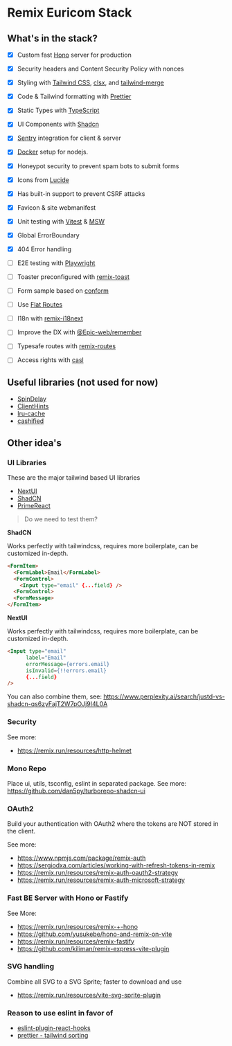 # Remix Euricom Stack

## What's in the stack?

- [x] Custom fast [Hono](https://hono.dev/) server for production
- [x] Security headers and Content Security Policy with nonces
- [x] Styling with [Tailwind CSS](https://tailwindcss.com/), [clsx](https://www.npmjs.com/package/clsx), and
      [tailwind-merge](https://www.npmjs.com/package/tailwind-merge)
- [x] Code & Tailwind formatting with [Prettier](https://prettier.io/)
- [x] Static Types with [TypeScript](https://typescriptlang.org/)
- [x] UI Components with [Shadcn](https://ui.shadcn.com/)
- [x] [Sentry](https://sentry.io/) integration for client & server
- [x] [Docker](https://docs.docker.com/engine/install) setup for nodejs.
- [x] Honeypot security to prevent spam bots to submit forms
- [x] Icons from [Lucide](https://lucide.dev/icons/)
- [x] Has built-in support to prevent CSRF attacks
- [x] Favicon & site webmanifest
- [x] Unit testing with [Vitest](https://vitest.dev/) & [MSW](https://mswjs.io/)
- [x] Global ErrorBoundary
- [x] 404 Error handling
- [ ] E2E testing with [Playwright](https://playwright.dev/)
- [ ] Toaster preconfigured with [remix-toast](https://remix.run/resources/remix-toast)
- [ ] Form sample based on [conform](https://github.com/edmundhung/conform)
- [ ] Use [Flat Routes](https://github.com/kiliman/remix-flat-routes)
- [ ] I18n with [remix-i18next](https://www.npmjs.com/package/remix-i18next)
- [ ] Improve the DX with [@Epic-web/remember](https://remix.run/resources/@epic-web/remember)
- [ ] Typesafe routes with [remix-routes](https://github.com/yesmeck/remix-routes)
- [ ] Access rights with [casl](https://casl.js.org/v6/en/)


## Useful libraries (not used for now)

- [SpinDelay](https://github.com/smeijer/spin-delay)
- [ClientHints](https://github.com/epicweb-dev/client-hints)
- [lru-cache](https://www.npmjs.com/package/lru-cache)
- [cashified](https://github.com/epicweb-dev/cachified)
  

## Other idea's

### UI Libraries

These are the major tailwind based UI libraries

* [NextUI](https://nextui.org/)
* [ShadCN](https://ui.shadcn.com/)
* [PrimeReact](https://primereact.org/)

> Do we need to test them?

**ShadCN**

Works perfectly with tailwindcss, requires more boilerplate, can be customized in-depth.

```html
<FormItem>
  <FormLabel>Email</FormLabel>
  <FormControl>
    <Input type="email" {...field} />
  <FormControl>
  <FormMessage>
</FormItem>
```

**NextUI**

Works perfectly with tailwindcss, requires more boilerplate, can be customized in-depth.

```html
<Input type="email"
      label="Email" 
      errorMessage={errors.email} 
      isInvalid={!!errors.email}
      {...field}
/>
```

You can also combine them, see: https://www.perplexity.ai/search/justd-vs-shadcn-qs6zyFajT2W7pOJj9I4L0A

### Security

See more:
* https://remix.run/resources/http-helmet

### Mono Repo

Place ui, utils, tsconfig, eslint in separated package.
See more: https://github.com/dan5py/turborepo-shadcn-ui

### OAuth2

Build your authentication with OAuth2 where the tokens are NOT stored 
in the client. 

See more: 
* https://www.npmjs.com/package/remix-auth
* https://sergiodxa.com/articles/working-with-refresh-tokens-in-remix
* https://remix.run/resources/remix-auth-oauth2-strategy
* https://remix.run/resources/remix-auth-microsoft-strategy
  
### Fast BE Server with Hono or Fastify

See More: 
* https://remix.run/resources/remix-+-hono
* https://github.com/yusukebe/hono-and-remix-on-vite
* https://remix.run/resources/remix-fastify
* https://github.com/kiliman/remix-express-vite-plugin
  
### SVG handling

Combine all SVG to a SVG Sprite; faster to download and use

* https://remix.run/resources/vite-svg-sprite-plugin

### Reason to use eslint in favor of 

* [eslint-plugin-react-hooks](https://www.npmjs.com/package/eslint-plugin-react-hooks)
* [prettier - tailwind sorting](https://tailwindcss.com/blog/automatic-class-sorting-with-prettier) 
